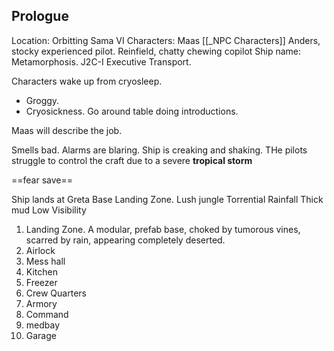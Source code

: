 ## Prologue
Location: Orbitting Sama VI
Characters: Maas [[_NPC Characters]]
Anders, stocky experienced pilot.
Reinfield, chatty chewing copilot
Ship name: Metamorphosis. J2C-I Executive Transport.

Characters wake up from cryosleep. 
- Groggy. 
- Cryosickness.
Go around table doing introductions.

Maas will describe the job.

Smells bad. Alarms are blaring. Ship is creaking and shaking.
THe pilots struggle to control the craft due to a severe **tropical storm**

==fear save==


Ship lands at Greta Base Landing Zone.
Lush jungle
Torrential Rainfall
Thick mud
Low Visibility

1. Landing Zone. A modular, prefab base, choked by tumorous vines, scarred by rain, appearing completely deserted.
2. Airlock
3. Mess hall
4. Kitchen
5. Freezer
6. Crew Quarters
7. Armory
8. Command
9. medbay
10. Garage